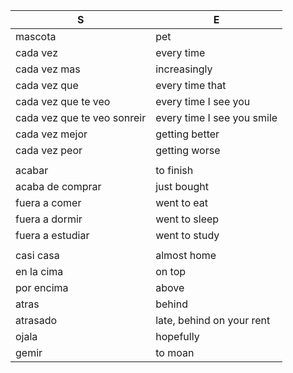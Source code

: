 
| S | E |
| - | - |
| mascota | pet |
| cada vez | every time |
| cada vez mas | increasingly |
| cada vez que | every time that |
| cada vez que te veo | every time I see you |
| cada vez que te veo sonreir | every time I see you smile |
| cada vez mejor | getting better |
| cada vez peor | getting worse |
| | |
| acabar | to finish |
| acaba de comprar | just bought |
| fuera a comer | went to eat |
| fuera a dormir | went to sleep |
| fuera a estudiar | went to study |
| | |
| casi casa | almost home |
| en la cima | on top |
| por encima | above |
| atras | behind |
| atrasado | late, behind on your rent |
| ojala | hopefully |
| gemir | to moan |
